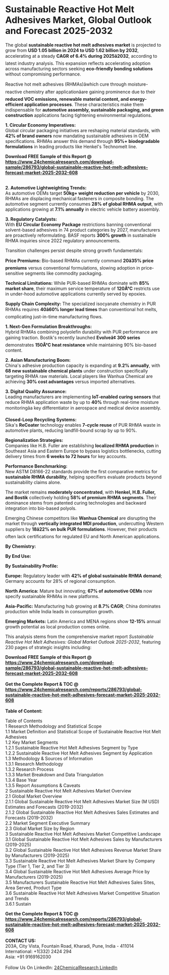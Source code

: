 <h1>Sustainable Reactive Hot Melt Adhesives Market, Global Outlook and Forecast 2025-2032</h1><p>The global <strong>sustainable reactive hot melt adhesives market</strong> is projected to grow from <strong>USD 1.05 billion in 2024 to USD 1.62 billion by 2032</strong>, accelerating at a steady <strong>CAGR of 6.4% during 2025â2032</strong>, according to latest industry analysis. This expansion reflects accelerating adoption across manufacturing sectors seeking <strong>eco-friendly bonding solutions</strong> without compromising performance.</p><p>Reactive hot melt adhesives (RHMAs)âwhich cure through moisture-reactive chemistry after applicationâare gaining prominence due to their <strong>reduced VOC emissions, renewable material content, and energy-efficient application processes</strong>. These characteristics make them indispensable for <strong>automotive assembly, sustainable packaging, and green construction</strong> applications facing tightening environmental regulations.</p><p><strong>1. Circular Economy Imperatives:</strong><br>
Global circular packaging initiatives are reshaping material standards, with <strong>42% of brand owners</strong> now mandating sustainable adhesives in OEM specifications. RHMAs answer this demand through <strong>95%+ biodegradable formulations</strong> in leading products like Henkel's Technomelt line.</p><div><b>Download FREE Sample of this Report @ 
            <a href="https://www.24chemicalresearch.com/download-sample/286793/global-sustainable-reactive-hot-melt-adhesives-forecast-market-2025-2032-608">
            https://www.24chemicalresearch.com/download-sample/286793/global-sustainable-reactive-hot-melt-adhesives-forecast-market-2025-2032-608</a></b></div><br><p><strong>2. Automotive Lightweighting Trends:</strong><br>
As automotive OEMs target <strong>50kg+ weight reduction per vehicle</strong> by 2030, RHMAs are displacing mechanical fasteners in composite bonding. The automotive segment currently consumes <strong>28% of global RHMA output</strong>, with applications growing at <strong>7.1% annually</strong> in electric vehicle battery assembly.</p><p><strong>3. Regulatory Catalysts:</strong><br>
With <strong>EU Circular Economy Package</strong> restrictions banning conventional solvent-based adhesives in 74 product categories by 2027, manufacturers are proactively reformulating. BASF reports <strong>300% growth</strong> in sustainable RHMA inquiries since 2022 regulatory announcements.</p><p>Transition challenges persist despite strong growth fundamentals:</p><p><strong>Price Premiums:</strong> Bio-based RHMAs currently command <strong>20â35% price premiums</strong> versus conventional formulations, slowing adoption in price-sensitive segments like commodity packaging.</p><p><strong>Technical Limitations:</strong> While PUR-based RHMAs dominate with <strong>85% market share</strong>, their maximum service temperature of <strong>120Â°C</strong> restricts use in under-hood automotive applications currently served by epoxies.</p><p><strong>Supply Chain Complexity:</strong> The specialized isocyanate chemistry in PUR RHMAs requires <strong>40â60% longer lead times</strong> than conventional hot melts, complicating just-in-time manufacturing flows.</p><p><strong>1. Next-Gen Formulation Breakthroughs:</strong><br>
Hybrid RHMAs combining polyolefin durability with PUR performance are gaining traction. Bostik's recently launched <strong>Evolveâ¢ 300 series</strong> demonstrates <strong>150Â°C heat resistance</strong> while maintaining 90% bio-based content.</p><p><strong>2. Asian Manufacturing Boom:</strong><br>
China's adhesive production capacity is expanding at <strong>9.2% annually</strong>, with <strong>68 new sustainable chemical plants</strong> under construction specifically targeting RHMA raw materials. Local players like Wanhua Chemical are achieving <strong>30% cost advantages</strong> versus imported alternatives.</p><p><strong>3. Digital Quality Assurance:</strong><br>
Leading manufacturers are implementing <strong>IoT-enabled curing sensors</strong> that reduce RHMA application waste by up to <strong>40%</strong> through real-time moisture monitoringâa key differentiator in aerospace and medical device assembly.</p><p><strong>Closed-Loop Recycling Systems:</strong><br>
	Sika's <strong>ReCoater</strong> technology enables <strong>7-cycle reuse</strong> of PUR RHMA waste in automotive plants, reducing landfill-bound scrap by up to 90%.</p><p><strong>Regionalization Strategies:</strong><br>
	Companies like H.B. Fuller are establishing <strong>localized RHMA production</strong> in Southeast Asia and Eastern Europe to bypass logistics bottlenecks, cutting delivery times from <strong>6 weeks to 72 hours</strong> for key accounts.</p><p><strong>Performance Benchmarking:</strong><br>
	New ASTM D8166-22 standards provide the first comparative metrics for <strong>sustainable RHMA durability</strong>, helping specifiers evaluate products beyond sustainability claims alone.</p><p>The market remains <strong>moderately concentrated</strong>, with <strong>Henkel, H.B. Fuller, and Bostik</strong> collectively holding <strong>58% of premium RHMA segments</strong>. Their dominance stems from patented curing technologies and backward integration into bio-based polyols.</p><p>Emerging Chinese competitors like <strong>Wanhua Chemical</strong> are disrupting the market through <strong>vertically integrated MDI production</strong>, undercutting Western suppliers by <strong>18â22% on bulk PUR formulations</strong>. However, their products often lack certifications for regulated EU and North American applications.</p><p><strong>By Chemistry:</strong></p><p><strong>By End Use:</strong></p><p><strong>By Sustainability Profile:</strong></p><p><strong>Europe:</strong> Regulatory leader with <strong>42% of global sustainable RHMA demand</strong>; Germany accounts for 28% of regional consumption.</p><p><strong>North America:</strong> Mature but innovating; <strong>67% of automotive OEMs</strong> now specify sustainable RHMAs in new platforms.</p><p><strong>Asia-Pacific:</strong> Manufacturing hub growing at <strong>8.7% CAGR</strong>; China dominates production while India leads in consumption growth.</p><p><strong>Emerging Markets:</strong> Latin America and MENA regions show <strong>12-15%</strong> annual growth potential as local production comes online.</p><p>This analysis stems from the comprehensive market report <em>Sustainable Reactive Hot Melt Adhesives: Global Market Outlook 2025-2032</em>, featuring 230 pages of strategic insights including:</p><div><b>Download FREE Sample of this Report @ 
            <a href="https://www.24chemicalresearch.com/download-sample/286793/global-sustainable-reactive-hot-melt-adhesives-forecast-market-2025-2032-608">
            https://www.24chemicalresearch.com/download-sample/286793/global-sustainable-reactive-hot-melt-adhesives-forecast-market-2025-2032-608</a></b></div><br><div><b>Get the Complete Report & TOC @ 
            <a href="https://www.24chemicalresearch.com/reports/286793/global-sustainable-reactive-hot-melt-adhesives-forecast-market-2025-2032-608">
            https://www.24chemicalresearch.com/reports/286793/global-sustainable-reactive-hot-melt-adhesives-forecast-market-2025-2032-608</a></b></div><br>
            <b>Table of Content:</b><p>Table of Contents<br />
1 Research Methodology and Statistical Scope<br />
1.1 Market Definition and Statistical Scope of Sustainable Reactive Hot Melt Adhesives<br />
1.2 Key Market Segments<br />
1.2.1 Sustainable Reactive Hot Melt Adhesives Segment by Type<br />
1.2.2 Sustainable Reactive Hot Melt Adhesives Segment by Application<br />
1.3 Methodology & Sources of Information<br />
1.3.1 Research Methodology<br />
1.3.2 Research Process<br />
1.3.3 Market Breakdown and Data Triangulation<br />
1.3.4 Base Year<br />
1.3.5 Report Assumptions & Caveats<br />
2 Sustainable Reactive Hot Melt Adhesives Market Overview<br />
2.1 Global Market Overview<br />
2.1.1 Global Sustainable Reactive Hot Melt Adhesives Market Size (M USD) Estimates and Forecasts (2019-2032)<br />
2.1.2 Global Sustainable Reactive Hot Melt Adhesives Sales Estimates and Forecasts (2019-2032)<br />
2.2 Market Segment Executive Summary<br />
2.3 Global Market Size by Region<br />
3 Sustainable Reactive Hot Melt Adhesives Market Competitive Landscape<br />
3.1 Global Sustainable Reactive Hot Melt Adhesives Sales by Manufacturers (2019-2025)<br />
3.2 Global Sustainable Reactive Hot Melt Adhesives Revenue Market Share by Manufacturers (2019-2025)<br />
3.3 Sustainable Reactive Hot Melt Adhesives Market Share by Company Type (Tier 1, Tier 2, and Tier 3)<br />
3.4 Global Sustainable Reactive Hot Melt Adhesives Average Price by Manufacturers (2019-2025)<br />
3.5 Manufacturers Sustainable Reactive Hot Melt Adhesives Sales Sites, Area Served, Product Type<br />
3.6 Sustainable Reactive Hot Melt Adhesives Market Competitive Situation and Trends<br />
3.6.1 Sustain</p><div><b>Get the Complete Report & TOC @ 
            <a href="https://www.24chemicalresearch.com/reports/286793/global-sustainable-reactive-hot-melt-adhesives-forecast-market-2025-2032-608">
            https://www.24chemicalresearch.com/reports/286793/global-sustainable-reactive-hot-melt-adhesives-forecast-market-2025-2032-608</a></b></div><br><b>CONTACT US:</b><br>
            203A, City Vista, Fountain Road, Kharadi, Pune, India - 411014<br>
            International: +1(332) 2424 294<br>
            Asia: +91 9169162030 <br><br>
            Follow Us On LinkedIn: <a href="https://www.linkedin.com/company/24chemicalresearch/">24ChemicalResearch LinkedIn</a>